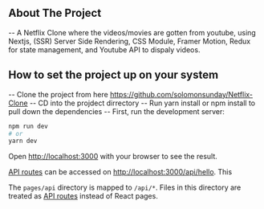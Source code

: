 ## About The Project

-- A Netflix Clone where the videos/movies are gotten from youtube, using Nextjs, (SSR) Server Side Rendering, CSS Module, Framer Motion, Redux for state management, and Youtube API to dispaly videos.

## How to set the project up on your system

-- Clone the project from here https://github.com/solomonsunday/Netflix-Clone
-- CD into the projdect dirrectory
-- Run yarn install or npm install to pull down the dependencies
-- First, run the development server:

```bash / terminal
npm run dev
# or
yarn dev
```

Open [http://localhost:3000](http://localhost:3000) with your browser to see the result.

[API routes](https://nextjs.org/docs/api-routes/introduction) can be accessed on [http://localhost:3000/api/hello](http://localhost:3000/api/hello). This

The `pages/api` directory is mapped to `/api/*`. Files in this directory are treated as [API routes](https://nextjs.org/docs/api-routes/introduction) instead of React pages.
